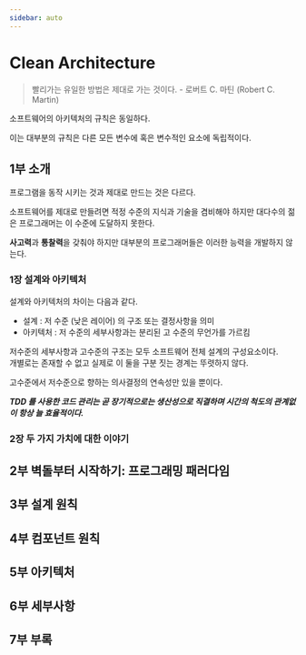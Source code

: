 ```yaml
---
sidebar: auto
---
```


# Clean Architecture

> 빨리가는 유일한 방법은 제대로 가는 것이다.
> \- 로버트 C. 마틴 (Robert C. Martin)

소프트웨어의 아키텍처의 규칙은 동일하다.

이는 대부분의 규칙은 다른 모든 변수에 혹은 변수적인 요소에 독립적이다.

## 1부 소개

프로그램을 동작 시키는 것과 제대로 만드는 것은 다르다.

소프트웨어를 제대로 만들려면 적정 수준의 지식과 기술을 겸비해야 하지만 대다수의 젊은 프로그래머는 이 수준에 도달하지 못한다.

**사고력**과 **통찰력**을 갖춰야 하지만 대부분의 프로그래머들은 이러한 능력을 개발하지 않는다.

### 1장 설계와 아키텍처

설계와 아키텍처의 차이는 다음과 같다.

* 설계 : 저 수준 (낮은 레이어) 의 구조 또는 결정사항을 의미
* 아키텍처 : 저 수준의 세부사항과는 분리된 고 수준의 무언가를 가르킴

저수준의 세부사항과 고수준의 구조는 모두 소프트웨어 전체 설계의 구성요소이다.  
개별로는 존재할 수 없고 실제로 이 둘을 구분 짓는 경계는 뚜렷하지 않다.

고수준에서 저수준으로 향하는 의사결정의 연속성만 있을 뿐이다.

_**TDD 를 사용한 코드 관리는 곧 장기적으로는 생산성으로 직결하며 시간의 척도의 관계없이 항상 늘 효율적이다.**_

### 2장 두 가지 가치에 대한 이야기

## 2부 벽돌부터 시작하기: 프로그래밍 패러다임

## 3부 설계 원칙

## 4부 컴포넌트 원칙

## 5부 아키텍처

## 6부 세부사항

## 7부 부록
